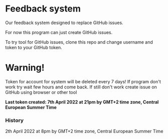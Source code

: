 # Feedback system
Our feedback system designed to replace GitHub issues.

For now this program can just create GitHub issues.

To try tool for GitHub issues, clone this repo and change username and token to your GitHub token.

# Warning!
Token for account for system will be deleted every 7 days! If program don't work try wait few hours and come back. If still don't work create issue on GitHub using browser or other tool

**Last token created: 7th April 2022 at 21pm by GMT+2 time zone, Central European Summer Time**

### History
2th April 2022 at 8pm by GMT+2 time zone, Central European Summer Time
